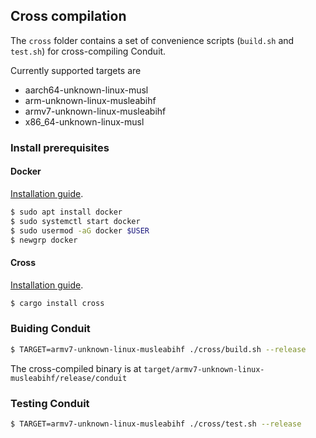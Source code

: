 ## Cross compilation

The `cross` folder contains a set of convenience scripts (`build.sh` and `test.sh`) for cross-compiling Conduit.

Currently supported targets are

- aarch64-unknown-linux-musl
- arm-unknown-linux-musleabihf
- armv7-unknown-linux-musleabihf
- x86\_64-unknown-linux-musl

### Install prerequisites
#### Docker
[Installation guide](https://docs.docker.com/get-docker/).
```sh
$ sudo apt install docker
$ sudo systemctl start docker
$ sudo usermod -aG docker $USER
$ newgrp docker
```

#### Cross
[Installation guide](https://github.com/rust-embedded/cross/#installation).
```sh
$ cargo install cross
```

### Buiding Conduit
```sh
$ TARGET=armv7-unknown-linux-musleabihf ./cross/build.sh --release
```
The cross-compiled binary is at `target/armv7-unknown-linux-musleabihf/release/conduit`

### Testing Conduit
```sh
$ TARGET=armv7-unknown-linux-musleabihf ./cross/test.sh --release
```
